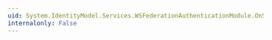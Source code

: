 ```yaml
---
uid: System.IdentityModel.Services.WSFederationAuthenticationModule.OnSignedOut(System.EventArgs)
internalonly: False
---
```


